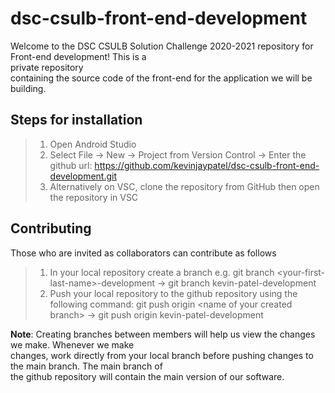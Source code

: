 # dsc-csulb-front-end-development 

Welcome to the DSC CSULB Solution Challenge 2020-2021 repository for Front-end development! This is a <br> private repository <br>
containing the source code of the front-end for the application we will be building. 

## Steps for installation
> 1. Open Android Studio
> 2. Select File -> New -> Project from Version Control -> Enter the github url: https://github.com/kevinjaypatel/dsc-csulb-front-end-development.git
> 3. Alternatively on VSC, clone the repository from GitHub then open the repository in VSC 

## Contributing
Those who are invited as collaborators can contribute as follows
> 1. In your local repository create a branch e.g. git branch \<your-first-last-name>-development -> git branch kevin-patel-development
> 2. Push your local repository to the github repository using the following command: git push origin \<name of your created branch> -> git push origin kevin-patel-development

<strong>Note</strong>: Creating branches between members will help us view the changes we make. Whenever we make <br> 
changes, work directly from your local branch before pushing changes to the main branch. The main branch of 
<br> the github repository will contain the main version of our software. 